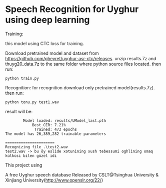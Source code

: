 # Speech Recognition for Uyghur using deep learning
Training:

this model using CTC loss for training.

Download pretrained model and dataset from https://github.com/gheyret/uyghur-asr-ctc/releases.
unzip results.7z and thuyg20_data.7z to the same folder where python source files located. then run:
```
python train.py
```

Recognition:
for recognition download only pretrained model(results.7z). then run:

```
python tonu.py test1.wav 
```
result will be:
```
        Model loaded: results/UModel_last.pth
            Best CER: 7.21%
             Trained: 473 epochs
The model has 26,389,282 trainable parameters

======================
Recognizing file .\test2.wav
test2.wav -> bu öy eslide xotunining xush tebessumi oghlining omaq külküsi bilen güzel idi
```

This project using 

A free Uyghur speech database Released by CSLT@Tsinghua University & Xinjiang University(http://www.openslr.org/22/)
